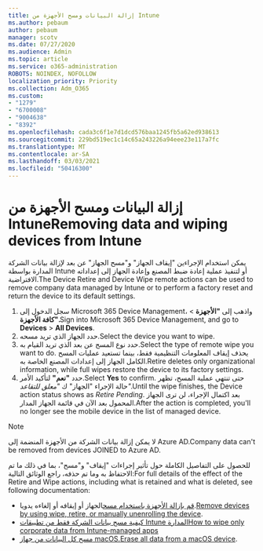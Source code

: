 ```yaml
---
title: إزالة البيانات ومسح الأجهزة من Intune
ms.author: pebaum
author: pebaum
manager: scotv
ms.date: 07/27/2020
ms.audience: Admin
ms.topic: article
ms.service: o365-administration
ROBOTS: NOINDEX, NOFOLLOW
localization_priority: Priority
ms.collection: Adm_O365
ms.custom:
- "1279"
- "6700008"
- "9004638"
- "8392"
ms.openlocfilehash: cada3c6f1e7d1dcd576baa1245fb5a62ed938613
ms.sourcegitcommit: 229bd519ec1c14c65a243226a94eee23e117a7fc
ms.translationtype: MT
ms.contentlocale: ar-SA
ms.lasthandoff: 03/03/2021
ms.locfileid: "50416300"
---
```

# <a name="removing-data-and-wiping-devices-from-intune"></a><span data-ttu-id="ac749-102">إزالة البيانات ومسح الأجهزة من Intune</span><span class="sxs-lookup"><span data-stu-id="ac749-102">Removing data and wiping devices from Intune</span></span>

<span data-ttu-id="ac749-103">يمكن استخدام الإجراءين "إيقاف الجهاز" و"مسح الجهاز" عن بعد لإزالة بيانات الشركة المدارة بواسطة Intune أو لتنفيذ عملية إعادة ضبط المصنع وإعادة الجهاز إلى إعداداته الافتراضية.</span><span class="sxs-lookup"><span data-stu-id="ac749-103">The Device Retire and Device Wipe remote actions can be used to remove company data managed by Intune or to perform a factory reset and return the device to its default settings.</span></span>

1. <span data-ttu-id="ac749-104">سجل الدخول إلى Microsoft 365 Device Management، واذهب إلى **"الأجهزة**  >  **كافة الأجهزة".**</span><span class="sxs-lookup"><span data-stu-id="ac749-104">Sign into Microsoft 365 Device Management, and go to **Devices** > **All Devices**.</span></span>
2. <span data-ttu-id="ac749-105">حدد الجهاز الذي تريد مسحه.</span><span class="sxs-lookup"><span data-stu-id="ac749-105">Select the device you want to wipe.</span></span>
3. <span data-ttu-id="ac749-106">حدد نوع المسح عن بعد الذي تريد القيام به.</span><span class="sxs-lookup"><span data-stu-id="ac749-106">Select the type of remote wipe you want to do.</span></span> <span data-ttu-id="ac749-107">يحذف إيقاف المعلومات التنظيمية فقط، بينما تستعيد عمليات المسح الكامل الجهاز إلى إعدادات المصنع الخاصة به.</span><span class="sxs-lookup"><span data-stu-id="ac749-107">Retire deletes only organizational information, while full wipes restore the device to its factory settings.</span></span>
4. <span data-ttu-id="ac749-108">حدد **"نعم"** لتأكيد الأمر.</span><span class="sxs-lookup"><span data-stu-id="ac749-108">Select **Yes** to confirm.</span></span> <span data-ttu-id="ac749-109">حتى تنتهي عملية المسح، تظهر حالة الإجراء "الجهاز" ك *"معلق للتقاعد".*</span><span class="sxs-lookup"><span data-stu-id="ac749-109">Until the wipe finishes, the Device action status shows as *Retire Pending*.</span></span>
    <span data-ttu-id="ac749-110">بعد اكتمال الإجراء، لن ترى الجهاز المحمول بعد الآن في قائمة الجهاز المدار.</span><span class="sxs-lookup"><span data-stu-id="ac749-110">After the action is completed, you'll no longer see the mobile device in the list of managed device.</span></span>

> [!NOTE]
> <span data-ttu-id="ac749-111">لا يمكن إزالة بيانات الشركة من الأجهزة المنضمة إلى Azure AD.</span><span class="sxs-lookup"><span data-stu-id="ac749-111">Company data can't be removed from devices JOINED to Azure AD.</span></span> 

<span data-ttu-id="ac749-112">للحصول على التفاصيل الكاملة حول تأثير إجراءات "إيقاف" و"مسح"، بما في ذلك ما تم الاحتفاظ به وما تم حذفه، راجع الوثائق التالية:</span><span class="sxs-lookup"><span data-stu-id="ac749-112">For full details of the effect of the Retire and Wipe actions, including what is retained and what is deleted, see following documentation:</span></span>

- <span data-ttu-id="ac749-113">[قم بإزالة الأجهزة باستخدام مسح](https://docs.microsoft.com/mem/intune/remote-actions/devices-wipe)الجهاز أو إيقافه أو إلغاءه يدويا.</span><span class="sxs-lookup"><span data-stu-id="ac749-113">[Remove devices by using wipe, retire, or manually unenrolling the device](https://docs.microsoft.com/mem/intune/remote-actions/devices-wipe).</span></span>
- [<span data-ttu-id="ac749-114">كيفية مسح بيانات الشركة فقط من تطبيقات Intune المدارة</span><span class="sxs-lookup"><span data-stu-id="ac749-114">How to wipe only corporate data from Intune-managed apps</span></span>](https://docs.microsoft.com/mem/intune/apps/apps-selective-wipe)
- <span data-ttu-id="ac749-115">[مسح كل البيانات من جهاز macOS.](https://docs.microsoft.com/mem/intune/remote-actions/device-erase)</span><span class="sxs-lookup"><span data-stu-id="ac749-115">[Erase all data from a macOS device](https://docs.microsoft.com/mem/intune/remote-actions/device-erase).</span></span>